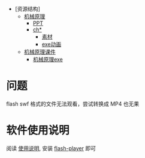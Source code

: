 - [资源结构]
  - [机械原理](机械原理)
    - [PPT](机械原理/CH01.PPT)
    - [ch*](机械原理/CH01)
      - [素材](机械原理/CH01/3D/素材)
      - [exe动画](机械原理/CH01/3D/机器人.exe)
  - [机械原理课件](机械原理课件)
    - [机械原理exe](机械原理课件/机械原理.exe)


# 问题

flash swf 格式的文件无法观看，尝试转换成 MP4 也无果


# 软件使用说明

阅读 [使用说明](机械原理课件/软件使用说明.doc), 安装 [flash-player](机械原理课件/flash-player) 即可